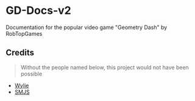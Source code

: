 # GD-Docs-v2
 Documentation for the popular video game "Geometry Dash" by RobTopGames

## Credits

> Without the people named below, this project would not have been possible

- [Wylie](#)
- [SMJS](#)